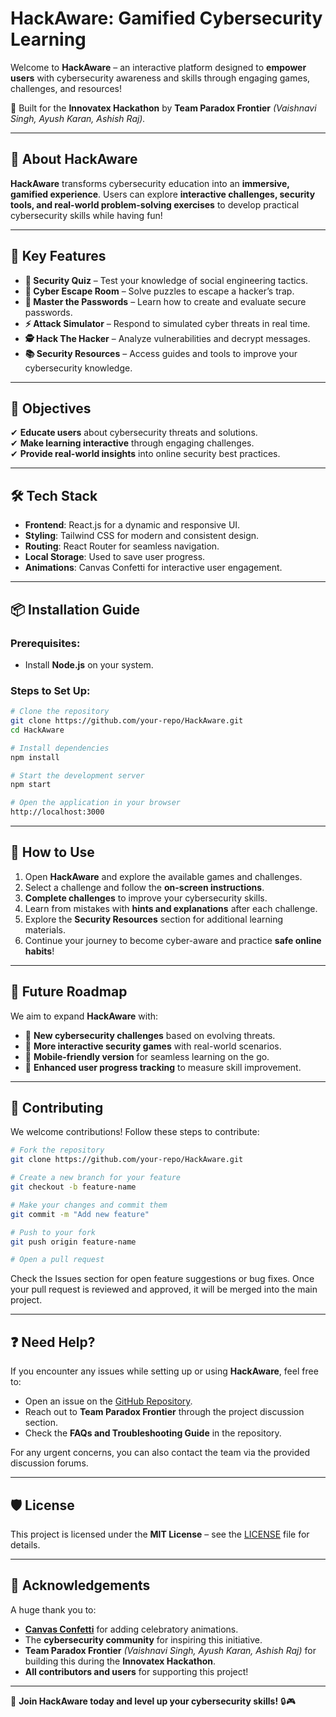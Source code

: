# HackAware: Gamified Cybersecurity Learning

Welcome to **HackAware** – an interactive platform designed to **empower users** with cybersecurity awareness and skills through engaging games, challenges, and resources!  

🚀 Built for the **Innovatex Hackathon** by **Team Paradox Frontier** *(Vaishnavi Singh, Ayush Karan, Ashish Raj).*  

---

## 🚀 About HackAware  
**HackAware** transforms cybersecurity education into an **immersive, gamified experience**. Users can explore **interactive challenges, security tools, and real-world problem-solving exercises** to develop practical cybersecurity skills while having fun!

---

## 🔑 Key Features  
- **🧠 Security Quiz** – Test your knowledge of social engineering tactics.  
- **🔐 Cyber Escape Room** – Solve puzzles to escape a hacker’s trap.  
- **🔑 Master the Passwords** – Learn how to create and evaluate secure passwords.  
- **⚡ Attack Simulator** – Respond to simulated cyber threats in real time.  
- **🕵️ Hack The Hacker** – Analyze vulnerabilities and decrypt messages.  
- **📚 Security Resources** – Access guides and tools to improve your cybersecurity knowledge.  

---

## 🎯 Objectives  
✔ **Educate users** about cybersecurity threats and solutions.  
✔ **Make learning interactive** through engaging challenges.  
✔ **Provide real-world insights** into online security best practices.  

---

## 🛠️ Tech Stack  
- **Frontend**: React.js for a dynamic and responsive UI.  
- **Styling**: Tailwind CSS for modern and consistent design.  
- **Routing**: React Router for seamless navigation.  
- **Local Storage**: Used to save user progress.  
- **Animations**: Canvas Confetti for interactive user engagement.  

---

## 📦 Installation Guide  

### Prerequisites:  
- Install **Node.js** on your system.  

### Steps to Set Up:  
```bash
# Clone the repository
git clone https://github.com/your-repo/HackAware.git
cd HackAware

# Install dependencies
npm install

# Start the development server
npm start

# Open the application in your browser
http://localhost:3000
```

---

## 🌟 How to Use  
1. Open **HackAware** and explore the available games and challenges.  
2. Select a challenge and follow the **on-screen instructions**.  
3. **Complete challenges** to improve your cybersecurity skills.  
4. Learn from mistakes with **hints and explanations** after each challenge.  
5. Explore the **Security Resources** section for additional learning materials.  
6. Continue your journey to become cyber-aware and practice **safe online habits**!  

---

## 🚀 Future Roadmap  
We aim to expand **HackAware** with:  
- 🔹 **New cybersecurity challenges** based on evolving threats.  
- 🔹 **More interactive security games** with real-world scenarios.  
- 🔹 **Mobile-friendly version** for seamless learning on the go.  
- 🔹 **Enhanced user progress tracking** to measure skill improvement.  

---

## 📖 Contributing  
We welcome contributions! Follow these steps to contribute:  

```bash
# Fork the repository
git clone https://github.com/your-repo/HackAware.git

# Create a new branch for your feature
git checkout -b feature-name

# Make your changes and commit them
git commit -m "Add new feature"

# Push to your fork
git push origin feature-name

# Open a pull request
```
Check the Issues section for open feature suggestions or bug fixes. Once your pull request is reviewed and approved, it will be merged into the main project.

---

## ❓ Need Help?  

If you encounter any issues while setting up or using **HackAware**, feel free to:  
- Open an issue on the [GitHub Repository](https://github.com/your-repo/HackAware/issues).  
- Reach out to **Team Paradox Frontier** through the project discussion section.  
- Check the **FAQs and Troubleshooting Guide** in the repository.  

For any urgent concerns, you can also contact the team via the provided discussion forums.  

---

## 🛡️ License  

This project is licensed under the **MIT License** – see the [LICENSE](LICENSE) file for details.  

---

## 🤝 Acknowledgements  

A huge thank you to:  
- **[Canvas Confetti](https://www.npmjs.com/package/canvas-confetti)** for adding celebratory animations.  
- The **cybersecurity community** for inspiring this initiative.  
- **Team Paradox Frontier** *(Vaishnavi Singh, Ayush Karan, Ashish Raj)* for building this during the **Innovatex Hackathon**.  
- **All contributors and users** for supporting this project!  

---

🚀 **Join HackAware today and level up your cybersecurity skills!** 🔒🎮  
